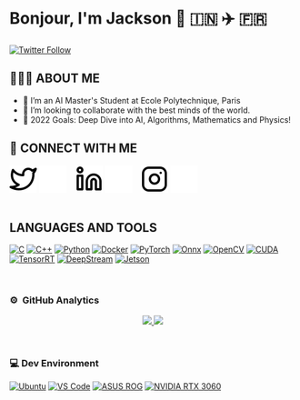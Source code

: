 # Bonjour, I'm Jackson 👋 🇮🇳 ✈️ 🇫🇷 
[![Twitter Follow](https://img.shields.io/twitter/follow/jacksonsunny29?color=1DA1F2&logo=twitter&style=for-the-badge)](https://twitter.com/intent/follow?original_referer=https%3A%2F%2Fgithub.com%2Fjacksonsunny29&screen_name=jacksonsunny29)
<br>
## 👨🏻‍💻 ABOUT ME

- 🔭 I’m an AI Master's Student at Ecole Polytechnique, Paris
- 👯 I’m looking to collaborate with the best minds of the world.
- 🥅 2022 Goals: Deep Dive into AI, Algorithms, Mathematics and Physics!

## 🚀 CONNECT WITH ME

[![website](https://github.com/codeSTACKr/codeSTACKr/blob/master/img/twitter-light.svg)](https://twitter.com/jacksonsunny29#gh-light-mode-only)
[![website](https://github.com/codeSTACKr/codeSTACKr/blob/master/img/twitter-dark.svg)](https://twitter.com/jacksonsunny29#gh-dark-mode-only) &nbsp;&nbsp;
[![website](https://github.com/codeSTACKr/codeSTACKr/blob/master/img/linkedin-light.svg)](https://www.linkedin.com/in/jackson-sunny-871418172#gh-light-mode-only)
[![website](https://github.com/codeSTACKr/codeSTACKr/blob/master/img/linkedin-dark.svg)](https://www.linkedin.com/in/jackson-sunny-871418172#gh-dark-mode-only) &nbsp;&nbsp;
[![website](https://github.com/codeSTACKr/codeSTACKr/blob/master/img/instagram-light.svg)](https://instagram.com/jack__.29#gh-light-mode-only)
[![website](https://github.com/codeSTACKr/codeSTACKr/blob/master/img/instagram-dark.svg)](https://instagram.com/jack__.29#gh-dark-mode-only)
<br>
<br>

## LANGUAGES AND TOOLS

[<img alt="C" src="https://img.shields.io/badge/-c-black?logo=c%2B%2B&style=for-the-badge&logoColor=blue" />]()
[<img alt="C++" src="https://img.shields.io/badge/-c++-black?logo=c%2B%2B&style=for-the-badge&logoColor=yellow" />]()
[<img alt="Python" src="https://img.shields.io/badge/Python-FFD43B?style=for-the-badge&logo=python&logoColor=darkgreen" />]()
[<img alt="Docker" src="https://img.shields.io/badge/Docker-0db7ed?style=for-the-badge&logo=docker&logoColor=white" />]()
[<img alt="PyTorch" src="https://img.shields.io/badge/PyTorch-EE4C2C?style=for-the-badge&logo=pytorch&logoColor=white" />]()
[<img alt="Onnx" src="https://img.shields.io/badge/ONNX-005CED?style=for-the-badge&logo=onnx&logoColor=white" />]()
[<img alt="OpenCV" src="https://img.shields.io/badge/OpenCV-27338e?style=for-the-badge&logo=OpenCV&logoColor=white" />]()
[<img alt="CUDA" src="https://img.shields.io/badge/CUDA-76B900?style=for-the-badge&logo=nvidia&logoColor=white" />]()
[<img alt="TensorRT" src="https://img.shields.io/badge/TensorRT-76B900?style=for-the-badge&logo=nvidia&logoColor=white" />]()
[<img alt="DeepStream" src="https://img.shields.io/badge/DeepStream-76B900?style=for-the-badge&logo=nvidia&logoColor=white" />]()
[<img alt="Jetson" src="https://img.shields.io/badge/Jetson-76B900?style=for-the-badge&logo=nvidia&logoColor=white" />]()

<br />

### ⚙ &nbsp;GitHub Analytics

<p align="center">
<a href="https://github.com/jacksonsunny29">
  <img height="180em" src="https://github-readme-stats-eight-theta.vercel.app/api?username=jacksonsunny29&show_icons=true&theme=react&include_all_commits=true&count_private=true"/>
  <img height="180em" src="https://github-readme-stats-eight-theta.vercel.app/api/top-langs/?username=jacksonsunny29&layout=compact&langs_count=8&theme=react"/>
</a>
</p>
<br>


### 💻 Dev Environment
[<img alt="Ubuntu" src="https://img.shields.io/badge/Ubuntu-E95420?&style=for-the-badge&logo=ubuntu&logoColor=white" />]()
[<img alt="VS Code" src="https://img.shields.io/badge/Visual_Studio_Code-0078D4?style=for-the-badge&logo=visual%20studio%20code&logoColor=white" />]()
[<img alt="ASUS ROG" src="https://img.shields.io/badge/ROG-G14-eeeeee?style=for-the-badge&logo=asus&logoColor=white" />]()
[<img alt="NVIDIA RTX 3060" src="https://img.shields.io/badge/NVIDIA-RTX 3060-76B900?style=for-the-badge&logo=nvidia&logoColor=white" />]()
